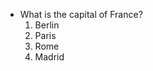 <!-- Begin of a single-choice question -->
* What is the capital of France?
  1. Berlin
  2. Paris
  3. Rome
  4. Madrid
<!-- The correct answer is: Paris -->